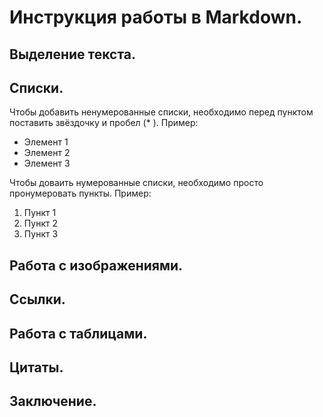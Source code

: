 # Инструкция работы в Markdown.

## Выделение текста.

## Списки.

Чтобы добавить ненумерованные списки, необходимо перед пунктом поставить звёздочку и пробел (* ). Пример:
* Элемент 1
* Элемент 2
* Элемент 3

Чтобы доваить нумерованные списки, необходимо просто пронумеровать пункты. Пример:
1. Пункт 1
2. Пункт 2
3. Пункт 3

## Работа с изображениями.

## Ссылки.

## Работа с таблицами.

## Цитаты.

## Заключение.